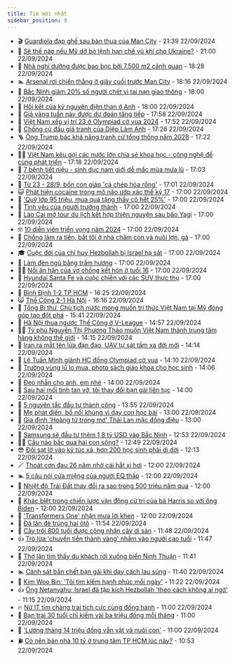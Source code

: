 ```yaml
---
title: Tim mới nhất
sidebar_position: 9
---
```


<!-- vnexpress-tin-moi-nhat:START -->
- 🎬 [Guardiola đạp ghế sau bàn thua của Man City](https://vnexpress.net/guardiola-dap-ghe-sau-ban-thua-cua-man-city-4795757.html) - 21:39 22/09/2024
- 🐎 [Sẽ thế nào nếu Mỹ dỡ bỏ lệnh hạn chế vũ khí cho Ukraine?](https://vnexpress.net/se-the-nao-neu-my-do-bo-lenh-han-che-vu-khi-cho-ukraine-4795760.html) - 21:00 22/09/2024
- 🦍 [Nhà nghỉ dưỡng được bao bọc bởi 7.500 m2 cảnh quan](https://vnexpress.net/nha-nghi-duong-duoc-bao-boc-boi-7-500-m2-canh-quan-4795739.html) - 18:28 22/09/2024
- 🏊 [Arsenal rơi chiến thắng ở giây cuối trước Man City](https://vnexpress.net/arsenal-roi-chien-thang-o-giay-cuoi-truoc-man-city-4795763.html) - 18:16 22/09/2024
- 🎊 [Bắc Ninh giảm 20% số người chết vì tai nạn giao thông](https://vnexpress.net/bac-ninh-giam-20-so-nguoi-chet-vi-tai-nan-giao-thong-4795748.html) - 18:00 22/09/2024
- 🎃 [Hồi kết của kỷ nguyên điện than ở Anh](https://vnexpress.net/hoi-ket-cua-ky-nguyen-dien-than-o-anh-4794402.html) - 18:00 22/09/2024
- 🧰 [Giá vàng tuần này được dự đoán tăng tiếp](https://vnexpress.net/gia-vang-tuan-nay-duoc-du-doan-tang-tiep-4795737.html) - 17:58 22/09/2024
- 🔭 [Việt Nam xếp vị trí 23 ở Olympiad cờ vua 2024](https://vnexpress.net/viet-nam-xep-vi-tri-23-o-olympiad-co-vua-2024-4795747.html) - 17:52 22/09/2024
- 🫶 [Chồng cũ đấu giá tranh của Diệp Lâm Anh](https://vnexpress.net/chong-cu-dau-gia-tranh-cua-diep-lam-anh-4795733.html) - 17:26 22/09/2024
- 🪜 [Ông Trump bác khả năng tranh cử tổng thống năm 2028](https://vnexpress.net/ong-trump-bac-kha-nang-tranh-cu-tong-thong-nam-2028-4795755.html) - 17:22 22/09/2024
- 👨‍🏫 [Việt Nam kêu gọi các nước lớn chia sẻ khoa học - công nghệ để cùng phát triển](https://vnexpress.net/viet-nam-keu-goi-cac-nuoc-lon-chia-se-khoa-hoc-cong-nghe-de-cung-phat-trien-4795727.html) - 17:18 22/09/2024
- 🎊 [7 bệnh tiết niệu - sinh dục nam giới dễ mắc mùa mưa lũ](https://vnexpress.net/7-benh-tiet-nieu-sinh-duc-nam-gioi-de-mac-mua-mua-lu-4795633.html) - 17:03 22/09/2024
- 🎊 [Từ 23 - 28/9, bốn con giáp &#39;cá chép hóa rồng&#39;](https://vnexpress.net/tu-23-28-9-bon-con-giap-ca-chep-hoa-rong-4795221.html) - 17:01 22/09/2024
- 😺 [Phát hiện cocaine trong mô não ướp xác thế kỷ 17](https://vnexpress.net/phat-hien-cocaine-trong-mo-nao-uop-xac-the-ky-17-4795746.html) - 17:00 22/09/2024
- 🐘 [&#39;Quỹ lớp 95 triệu, mua quà tặng thầy cô hết 25%&#39;](https://vnexpress.net/quy-lop-95-trieu-mua-qua-tang-thay-co-het-25-4795699.html) - 17:00 22/09/2024
- 🌁 [Tình yêu của người trưởng thành](https://vnexpress.net/tinh-yeu-cua-nguoi-truong-thanh-4795666.html) - 17:00 22/09/2024
- 🐲 [Lào Cai mở tour du lịch kết hợp thiện nguyện sau bão Yagi](https://vnexpress.net/lao-cai-mo-tour-du-lich-ket-hop-thien-nguyen-sau-bao-yagi-4795647.html) - 17:00 22/09/2024
- 🤓 [10 diễn viên triển vọng năm 2024](https://vnexpress.net/10-dien-vien-trien-vong-nam-2024-4795629.html) - 17:00 22/09/2024
- 💪 [Chồng làm ra tiền, bắt tôi ở nhà chăm con và nuôi lợn, gà](https://vnexpress.net/chong-lam-ra-tien-bat-toi-o-nha-cham-con-va-nuoi-lon-ga-4795606.html) - 17:00 22/09/2024
- 🎓 [Cuộc đời của chỉ huy Hezbollah bị Israel hạ sát](https://vnexpress.net/cuoc-doi-cua-chi-huy-hezbollah-bi-israel-ha-sat-4795314.html) - 17:00 22/09/2024
- 🫣 [Làm đèn ngủ bằng trầm hương](https://vnexpress.net/lam-den-ngu-bang-tram-huong-4794276.html) - 17:00 22/09/2024
- 🧑‍💻 [Nỗi ân hận của vợ chồng kết hôn ở tuổi 16](https://vnexpress.net/noi-an-han-cua-vo-chong-ket-hon-o-tuoi-16-4793729.html) - 17:00 22/09/2024
- 🐲 [Hyundai Santa Fe và cuộc chiến với các SUV thực thụ](https://vnexpress.net/hyundai-santa-fe-va-cuoc-chien-voi-cac-suv-thuc-thu-4795621.html) - 17:00 22/09/2024
- 🌝 [Bình Định 1-2 TP HCM](https://vnexpress.net/binh-dinh-1-2-tp-hcm-4795754.html) - 16:25 22/09/2024
- 😺 [Thể Công 2-1 Hà Nội](https://vnexpress.net/the-cong-2-1-ha-noi-4795753.html) - 16:16 22/09/2024
- 🐎 [Tổng Bí thư, Chủ tịch nước mong muốn trí thức Việt Nam tại Mỹ đóng góp tạo đột phá](https://vnexpress.net/tong-bi-thu-chu-tich-nuoc-mong-muon-tri-thuc-viet-nam-tai-my-dong-gop-tao-dot-pha-4795742.html) - 15:41 22/09/2024
- 🎡 [Hà Nội thua ngược Thể Công ở V-League](https://vnexpress.net/ha-noi-thua-nguoc-the-cong-o-v-league-4795749.html) - 14:57 22/09/2024
- 👨‍🏫 [Tỷ phú Nguyễn Thị Phương Thảo muốn Việt Nam thành trung tâm hàng không thế giới](https://vnexpress.net/ty-phu-nguyen-thi-phuong-thao-muon-viet-nam-thanh-trung-tam-hang-khong-the-gioi-4795738.html) - 14:15 22/09/2024
- 🦆 [Iran ra mắt tên lửa đạn đạo, UAV tự sát tầm xa đời mới](https://vnexpress.net/iran-ra-mat-ten-lua-dan-dao-uav-tu-sat-tam-xa-doi-moi-4795730.html) - 14:14 22/09/2024
- 🚦 [Lê Tuấn Minh giành HC đồng Olympiad cờ vua](https://vnexpress.net/le-tuan-minh-gianh-hc-dong-olympiad-co-vua-4795729.html) - 14:10 22/09/2024
- 💫 [Trường vùng lũ lo mua, photo sách giáo khoa cho học sinh](https://vnexpress.net/truong-vung-lu-lo-mua-photo-sach-giao-khoa-cho-hoc-sinh-4795432.html) - 14:06 22/09/2024
- 🎉 [Đeo nhẫn cho anh, em nhé](https://vnexpress.net/deo-nhan-cho-anh-em-nhe-4795665.html) - 14:00 22/09/2024
- 🌋 [Sau hai mối tình tan vỡ, tôi thay đổi bạn gái liên tục](https://vnexpress.net/sau-hai-moi-tinh-tan-vo-toi-thay-doi-ban-gai-lien-tuc-4795607.html) - 14:00 22/09/2024
- 🤖 [5 nguyên tắc đầu tư thành công](https://vnexpress.net/5-nguyen-tac-dau-tu-thanh-cong-4795630.html) - 13:55 22/09/2024
- 🦏 [Mẹ phát điên, bố nổi khùng vì dạy con học bài](https://vnexpress.net/me-phat-dien-bo-noi-khung-vi-day-con-hoc-bai-4795709.html) - 13:00 22/09/2024
- 🦩 [Gia đình &#39;Hoàng tử trong mơ&#39; Thái Lan mặc đồng điệu](https://vnexpress.net/gia-dinh-hoang-tu-trong-mo-thai-lan-mac-dong-dieu-4795591.html) - 13:00 22/09/2024
- 👺 [Samsung sẽ đầu tư thêm 1,8 tỷ USD vào Bắc Ninh](https://vnexpress.net/samsung-se-dau-tu-them-1-8-ty-usd-vao-bac-ninh-4795717.html) - 12:53 22/09/2024
- 🧑‍🏫 [Cầu nào bắc qua hai con sông?](https://vnexpress.net/cau-nao-bac-qua-hai-con-song-4795690.html) - 12:49 22/09/2024
- 😎 [Đồi sạt lở vào ký túc xá, hơn 200 học sinh phải di dời](https://vnexpress.net/doi-sat-lo-vao-ky-tuc-xa-hon-200-hoc-sinh-phai-di-doi-4795726.html) - 12:13 22/09/2024
- 🪄 [Thoát cơn đau 26 năm nhờ cái hắt xì hơi](https://vnexpress.net/thoat-con-dau-26-nam-nho-cai-hat-xi-hoi-4795716.html) - 12:00 22/09/2024
- 🏊 [5 câu nói cửa miệng của người EQ thấp](https://vnexpress.net/5-cau-noi-cua-mieng-cua-nguoi-eq-thap-4795677.html) - 12:00 22/09/2024
- 💃 [Nhiệt độ Trái Đất thay đổi ra sao trong 500 triệu năm qua](https://vnexpress.net/nhiet-do-trai-dat-thay-doi-ra-sao-trong-500-trieu-nam-qua-4795638.html) - 12:00 22/09/2024
- 🦆 [Khác biệt trong chiến lược vận động cử tri của bà Harris so với ông Biden](https://vnexpress.net/khac-biet-trong-chien-luoc-van-dong-cu-tri-cua-ba-harris-so-voi-ong-biden-4793222.html) - 12:00 22/09/2024
- 🎊 [&#39;Transformers One&#39; nhận mưa lời khen](https://vnexpress.net/transformers-one-nhan-mua-loi-khen-4795692.html) - 12:00 22/09/2024
- 👺 [Đá lăn đè trúng hai ôtô](https://vnexpress.net/da-lan-de-trung-hai-oto-4795721.html) - 11:54 22/09/2024
- 🎡 [Cây trôi 800 tuổi được công nhận cây di sản](https://vnexpress.net/cay-troi-800-tuoi-duoc-cong-nhan-cay-di-san-4795712.html) - 11:48 22/09/2024
- 👍 [Trò lừa &#39;chuyển tiền thành vàng&#39; nhắm vào người cao tuổi](https://vnexpress.net/tro-lua-dao-chuyen-tien-thanh-vang-nham-vao-nguoi-cao-tuoi-4795719.html) - 11:47 22/09/2024
- 🐎 [Thợ lặn tìm thấy du khách rơi xuống biển Ninh Thuận](https://vnexpress.net/tho-lan-tim-thay-du-khach-roi-xuong-bien-ninh-thuan-4795723.html) - 11:41 22/09/2024
- 🏊 [Cảnh sát bắn chết bạn gái khi dạy cách lau súng](https://vnexpress.net/canh-sat-ban-chet-ban-gai-khi-day-cach-lau-sung-4795706.html) - 11:40 22/09/2024
- 🦩 [Kim Woo Bin: &#39;Tôi tìm kiếm hạnh phúc mỗi ngày&#39;](https://vnexpress.net/kim-woo-bin-toi-tim-kiem-hanh-phuc-moi-ngay-4795697.html) - 11:22 22/09/2024
- 👍 [Ông Netanyahu: Israel đã tập kích Hezbollah &#39;theo cách không ai ngờ&#39;](https://vnexpress.net/ong-netanyahu-israel-da-tap-kich-hezbollah-theo-cach-khong-ai-ngo-4795714.html) - 11:15 22/09/2024
- 🔥 [Nữ IT tìm chàng trai tích cực cùng đồng hành](https://vnexpress.net/nu-it-tim-chang-trai-tich-cuc-cung-dong-hanh-4795663.html) - 11:00 22/09/2024
- 💄 [Bạn trai 30 tuổi chỉ kiếm vài ba triệu đồng mỗi tháng](https://vnexpress.net/ban-trai-30-tuoi-chi-kiem-vai-ba-trieu-dong-moi-thang-4795643.html) - 11:00 22/09/2024
- 🤡 [&#39;Lương tháng 14 triệu đồng vẫn vật vã nuôi con&#39;](https://vnexpress.net/luong-thang-14-trieu-dong-van-vat-va-nuoi-con-4795619.html) - 11:00 22/09/2024
- ⛽️ [Có nên bán nhà 10 tỷ ở trung tâm TP HCM lúc này?](https://vnexpress.net/co-nen-ban-nha-10-ty-o-trung-tam-tp-hcm-luc-nay-4795571.html) - 10:53 22/09/2024<!-- vnexpress-tin-moi-nhat:END -->
